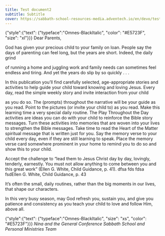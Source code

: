 ```yaml
---
title: Test document2
subtitle: Subtitle
cover: https://sabbath-school-resources-media.adventech.io/en/devo/test/assets/faee4f59de8091519214a429d2b979b4215305ba147dce3a4c2828d201ee6393.png
---
```


{"style":{"text": {"typeface":"Omnes-BlackItalic", "color": "#E5723F", "size": "xl"}}}
Dear Parents,

God has given your precious child to your family on loan. People say the days of parenting can feel long, but the years are short. Indeed, the daily grind

of running a home and juggling work and family needs can sometimes feel endless and tiring. And yet the years do slip by so quickly . . .

In this publication you’ll find carefully selected, age-appropriate stories and activities to help guide your child toward knowing and loving Jesus. Every day, read the simple weekly story and invite interaction from your child

as you do so. The (prompts) throughout the narrative will be your guide as you read. Point to the pictures (or invite your child to) as you read. Make this learning time a very special daily routine. The Play Throughout the Day activities are ideas you can do with your child to reinforce the Bible story messages. Turn these activities into memories that are woven into your lives to strengthen the Bible messages. Take time to read the Heart of the Matter spiritual message that is written just for you. Say the memory verse to your child every day, even if they are still learning to speak. Place the memory verse card somewhere prominent in your home to remind you to do so and show this to your child.

Accept the challenge to “lead them to Jesus Christ day by day, lovingly, tenderly, earnestly. You must not allow anything to come between you and this great work” (Ellen G. White, Child Guidance, p. 41). dfsa fds fdsa fsdEllen G. White, Child Guidance, p. 43

It’s often the small, daily routines, rather than the big moments in our lives, that shape our characters.

In this very busy season, may God refresh you, sustain you, and give you patience and consistency as you teach your child to love and follow Him, above all.

{"style":{"text": {"typeface":"Omnes-BlackItalic", "size": "xs", "color": "#E5723F"}}}
_Nina and the General Conference Sabbath School and Personal Ministries Team_